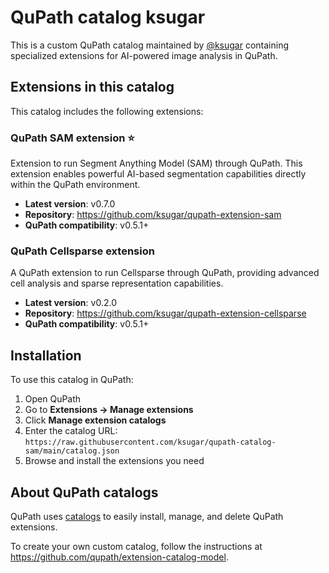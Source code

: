 # QuPath catalog ksugar

This is a custom QuPath catalog maintained by [@ksugar](https://github.com/ksugar) containing specialized extensions for AI-powered image analysis in QuPath.

## Extensions in this catalog

This catalog includes the following extensions:

### QuPath SAM extension ⭐
Extension to run Segment Anything Model (SAM) through QuPath. This extension enables powerful AI-based segmentation capabilities directly within the QuPath environment.

- **Latest version**: v0.7.0
- **Repository**: https://github.com/ksugar/qupath-extension-sam
- **QuPath compatibility**: v0.5.1+

### QuPath Cellsparse extension
A QuPath extension to run Cellsparse through QuPath, providing advanced cell analysis and sparse representation capabilities.

- **Latest version**: v0.2.0
- **Repository**: https://github.com/ksugar/qupath-extension-cellsparse
- **QuPath compatibility**: v0.5.1+

## Installation

To use this catalog in QuPath:

1. Open QuPath
2. Go to **Extensions → Manage extensions**
3. Click **Manage extension catalogs**
4. Enter the catalog URL: `https://raw.githubusercontent.com/ksugar/qupath-catalog-sam/main/catalog.json`
5. Browse and install the extensions you need

## About QuPath catalogs

QuPath uses [catalogs](https://github.com/qupath/extension-catalog-model) to easily install, manage, and delete QuPath extensions. 

To create your own custom catalog, follow the instructions at https://github.com/qupath/extension-catalog-model.
